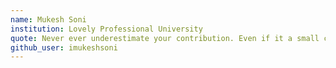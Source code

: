 ```yaml
---
name: Mukesh Soni
institution: Lovely Professional University 
quote: Never ever underestimate your contribution. Even if it a small change.
github_user: imukeshsoni
---
```

